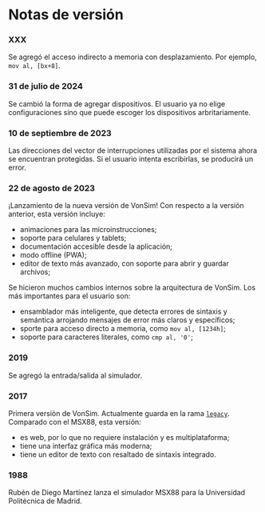 # Notas de versión

### XXX

Se agregó el acceso indirecto a memoria con desplazamiento. Por ejemplo, `mov al, [bx+8]`.

### 31 de julio de 2024

Se cambió la forma de agregar dispositivos. El usuario ya no elige configuraciones sino que puede escoger los dispositivos arbritariamente.

### 10 de septiembre de 2023

Las direcciones del vector de interrupciones utilizadas por el sistema ahora se encuentran protegidas. Si el usuario intenta escribirlas, se producirá un error.

### 22 de agosto de 2023

¡Lanzamiento de la nueva versión de VonSim! Con respecto a la versión anterior, esta versión incluye:

- animaciones para las microinstrucciones;
- soporte para celulares y tablets;
- documentación accesible desde la aplicación;
- modo offline (PWA);
- editor de texto más avanzado, con soporte para abrir y guardar archivos;

Se hicieron muchos cambios internos sobre la arquitectura de VonSim. Los más importantes para el usuario son:

- ensamblador más inteligente, que detecta errores de sintaxis y semántica arrojando mensajes de error más claros y específicos;
- sporte para acceso directo a memoria, como `mov al, [1234h]`;
- soporte para caracteres literales, como `cmp al, '0'`;

### 2019

Se agregó la entrada/salida al simulador.

### 2017

Primera versión de VonSim. Actualmente guarda en la rama [`legacy`](https://github.com/vonsim/vonsim/tree/legacy). Comparado con el MSX88, esta versión:

- es web, por lo que no requiere instalación y es multiplataforma;
- tiene una interfaz gráfica más moderna;
- tiene un editor de texto con resaltado de sintaxis integrado.

### 1988

Rubén de Diego Martínez lanza el simulador MSX88 para la Universidad Politécnica de Madrid.
